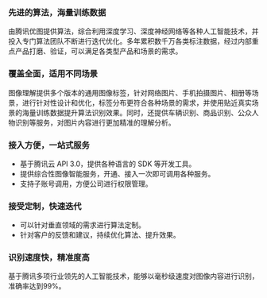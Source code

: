 
### 先进的算法，海量训练数据
由腾讯优图提供算法，综合利用深度学习、深度神经网络等各种人工智能技术，并投入专门算法团队不断进行迭代优化。多年累积数千万各类标注数据，经过内部重点产品打磨、验证，可以满足各类型产品和场景的需求。

### 覆盖全面，适用不同场景
图像理解提供多个版本的通用图像标签，针对网络图片、手机拍摄图片、相册等场景，进行针对性设计和优化，标签分布更符合各种场景的需求，并使用贴近真实场景的海量训练数据提升算法识别效果。同时，还提供车辆识别、商品识别、公众人物识别等服务，对图片内容进行更加精准的理解分析。

### 接入方便，一站式服务
- 基于腾讯云 API 3.0，提供各种语言的 SDK 等开发工具。
- 提供综合性图像智能服务，开通、接入一次即可调用各种服务。
- 支持子账号调用，方便公司进行权限管理。

### 接受定制，快速迭代
- 可以针对垂直领域的需求进行算法定制。
- 针对客户的反馈和建议，持续优化算法、提升效果。

### 识别速度快，精准度高
基于腾讯多项行业领先的人工智能技术，能够以毫秒级速度对图像内容进行识别，准确率达到99%。  

